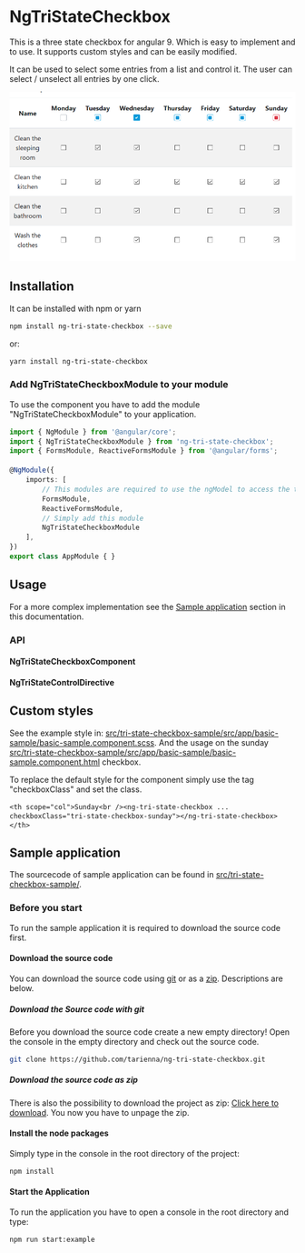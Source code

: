 # NgTriStateCheckbox
This is a three state checkbox for angular 9. Which is easy to implement and to use. It supports custom styles and can be easily modified.

It can be used to select some entries from a list and control it. The user can select / unselect all entries by one click.

![Sample Image 1](../../readme-assets/sample-image.png)

## Installation
It can be installed with npm or yarn
```bash
npm install ng-tri-state-checkbox --save
```
or:
```bash
yarn install ng-tri-state-checkbox
```

### Add NgTriStateCheckboxModule to your module
To use the component you have to add the module "NgTriStateCheckboxModule" to your application.
```typescript
import { NgModule } from '@angular/core';
import { NgTriStateCheckboxModule } from 'ng-tri-state-checkbox';
import { FormsModule, ReactiveFormsModule } from '@angular/forms';

@NgModule({
    imports: [
        // This modules are required to use the ngModel to access the the value of the checkbox
        FormsModule, 
        ReactiveFormsModule,
        // Simply add this module
        NgTriStateCheckboxModule 
    ],
})
export class AppModule { }

```

## Usage
For a more complex implementation see the [Sample application](#sample-application) section in this documentation.

### API
#### NgTriStateCheckboxComponent
#### NgTriStateControlDirective

## Custom styles
See the example style in: [src/tri-state-checkbox-sample/src/app/basic-sample/basic-sample.component.scss](https://github.com/src/tri-state-checkbox-sample/src/app/basic-sample/basic-sample.component.scss).
And the usage on the sunday [src/tri-state-checkbox-sample/src/app/basic-sample/basic-sample.component.html](https://github.com/src/tri-state-checkbox-sample/src/app/basic-sample/basic-sample.component.html) checkbox.

To replace the default style for the component simply use the tag "checkboxClass" and set the class.
```angular2html
<th scope="col">Sunday<br /><ng-tri-state-checkbox ... checkboxClass="tri-state-checkbox-sunday"></ng-tri-state-checkbox></th>
```

## Sample application
The sourcecode of sample application can be found in [src/tri-state-checkbox-sample/](https://github.com/tarienna/ng-tri-state-checkbox/tree/master/src/tri-state-checkbox-sample/).


### Before you start 
To run the sample application it is required to download the source code first.

#### Download the source code
You can download the source code using [git](#download-the-source-code-with-git) or as a [zip](#download-the-source-code-as-zip). Descriptions are below.
##### Download the Source code with git
Before you download the source code create a new empty directory! Open the console in the empty directory and check out the source code.
```bash
git clone https://github.com/tarienna/ng-tri-state-checkbox.git
```
##### Download the source code as zip
There is also the possibility to download the project as zip: [Click here to download](https://github.com/tarienna/ng-tri-state-checkbox/archive/master.zip). You now you have to unpage the zip.

#### Install the node packages
Simply type in the console in the root directory of the project:
```bash
npm install
```

#### Start the Application
To run the application you have to open a console in the root directory and type:
```bash
npm run start:example
```
